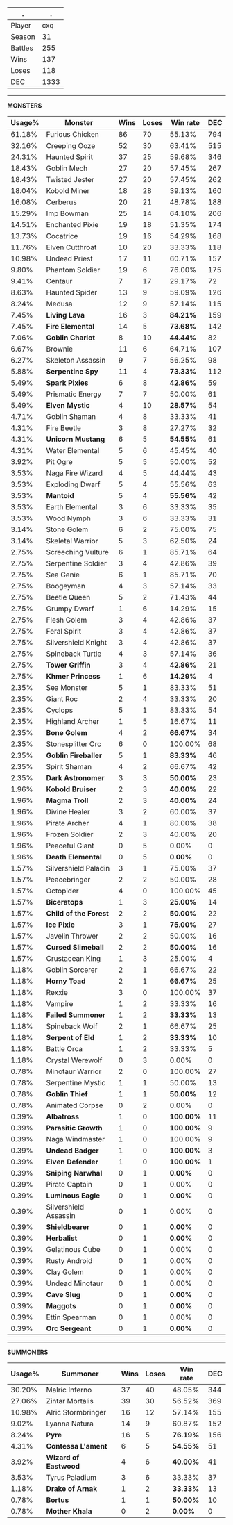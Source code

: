 .|.
|-|-
Player|cxq
Season|31
Battles|255
Wins|137
Loses|118
DEC|1333

---
**MONSTERS**

Usage%|Monster|Wins|Loses|Win rate|DEC|
-|-|-|-|-|-|
61.18%|Furious Chicken|86|70|55.13%|794|
32.16%|Creeping Ooze|52|30|63.41%|515|
24.31%|Haunted Spirit|37|25|59.68%|346|
18.43%|Goblin Mech|27|20|57.45%|267|
18.43%|Twisted Jester|27|20|57.45%|262|
18.04%|Kobold Miner|18|28|39.13%|160|
16.08%|Cerberus|20|21|48.78%|188|
15.29%|Imp Bowman|25|14|64.10%|206|
14.51%|Enchanted Pixie|19|18|51.35%|174|
13.73%|Cocatrice|19|16|54.29%|168|
11.76%|Elven Cutthroat|10|20|33.33%|118|
10.98%|Undead Priest|17|11|60.71%|157|
9.80%|Phantom Soldier|19|6|76.00%|175|
9.41%|Centaur|7|17|29.17%|72|
8.63%|Haunted Spider|13|9|59.09%|126|
8.24%|Medusa|12|9|57.14%|115|
7.45%|**Living Lava**|16|3|**84.21%**|159|
7.45%|**Fire Elemental**|14|5|**73.68%**|142|
7.06%|**Goblin Chariot**|8|10|**44.44%**|82|
6.67%|Brownie|11|6|64.71%|107|
6.27%|Skeleton Assassin|9|7|56.25%|98|
5.88%|**Serpentine Spy**|11|4|**73.33%**|112|
5.49%|**Spark Pixies**|6|8|**42.86%**|59|
5.49%|Prismatic Energy|7|7|50.00%|61|
5.49%|**Elven Mystic**|4|10|**28.57%**|54|
4.71%|Goblin Shaman|4|8|33.33%|41|
4.31%|Fire Beetle|3|8|27.27%|32|
4.31%|**Unicorn Mustang**|6|5|**54.55%**|61|
4.31%|Water Elemental|5|6|45.45%|40|
3.92%|Pit Ogre|5|5|50.00%|52|
3.53%|Naga Fire Wizard|4|5|44.44%|43|
3.53%|Exploding Dwarf|5|4|55.56%|63|
3.53%|**Mantoid**|5|4|**55.56%**|42|
3.53%|Earth Elemental|3|6|33.33%|35|
3.53%|Wood Nymph|3|6|33.33%|31|
3.14%|Stone Golem|6|2|75.00%|75|
3.14%|Skeletal Warrior|5|3|62.50%|24|
2.75%|Screeching Vulture|6|1|85.71%|64|
2.75%|Serpentine Soldier|3|4|42.86%|39|
2.75%|Sea Genie|6|1|85.71%|70|
2.75%|Boogeyman|4|3|57.14%|33|
2.75%|Beetle Queen|5|2|71.43%|44|
2.75%|Grumpy Dwarf|1|6|14.29%|15|
2.75%|Flesh Golem|3|4|42.86%|37|
2.75%|Feral Spirit|3|4|42.86%|37|
2.75%|Silvershield Knight|3|4|42.86%|37|
2.75%|Spineback Turtle|4|3|57.14%|36|
2.75%|**Tower Griffin**|3|4|**42.86%**|21|
2.75%|**Khmer Princess**|1|6|**14.29%**|4|
2.35%|Sea Monster|5|1|83.33%|51|
2.35%|Giant Roc|2|4|33.33%|20|
2.35%|Cyclops|5|1|83.33%|54|
2.35%|Highland Archer|1|5|16.67%|11|
2.35%|**Bone Golem**|4|2|**66.67%**|34|
2.35%|Stonesplitter Orc|6|0|100.00%|68|
2.35%|**Goblin Fireballer**|5|1|**83.33%**|46|
2.35%|Spirit Shaman|4|2|66.67%|42|
2.35%|**Dark Astronomer**|3|3|**50.00%**|23|
1.96%|**Kobold Bruiser**|2|3|**40.00%**|22|
1.96%|**Magma Troll**|2|3|**40.00%**|24|
1.96%|Divine Healer|3|2|60.00%|37|
1.96%|Pirate Archer|4|1|80.00%|38|
1.96%|Frozen Soldier|2|3|40.00%|20|
1.96%|Peaceful Giant|0|5|0.00%|0|
1.96%|**Death Elemental**|0|5|**0.00%**|0|
1.57%|Silvershield Paladin|3|1|75.00%|37|
1.57%|Peacebringer|2|2|50.00%|28|
1.57%|Octopider|4|0|100.00%|45|
1.57%|**Biceratops**|1|3|**25.00%**|14|
1.57%|**Child of the Forest**|2|2|**50.00%**|22|
1.57%|**Ice Pixie**|3|1|**75.00%**|27|
1.57%|Javelin Thrower|2|2|50.00%|16|
1.57%|**Cursed Slimeball**|2|2|**50.00%**|16|
1.57%|Crustacean King|1|3|25.00%|4|
1.18%|Goblin Sorcerer|2|1|66.67%|22|
1.18%|**Horny Toad**|2|1|**66.67%**|25|
1.18%|Rexxie|3|0|100.00%|37|
1.18%|Vampire|1|2|33.33%|16|
1.18%|**Failed Summoner**|1|2|**33.33%**|13|
1.18%|Spineback Wolf|2|1|66.67%|25|
1.18%|**Serpent of Eld**|1|2|**33.33%**|10|
1.18%|Battle Orca|1|2|33.33%|5|
1.18%|Crystal Werewolf|0|3|0.00%|0|
0.78%|Minotaur Warrior|2|0|100.00%|27|
0.78%|Serpentine Mystic|1|1|50.00%|13|
0.78%|**Goblin Thief**|1|1|**50.00%**|12|
0.78%|Animated Corpse|0|2|0.00%|0|
0.39%|**Albatross**|1|0|**100.00%**|11|
0.39%|**Parasitic Growth**|1|0|**100.00%**|9|
0.39%|Naga Windmaster|1|0|100.00%|9|
0.39%|**Undead Badger**|1|0|**100.00%**|3|
0.39%|**Elven Defender**|1|0|**100.00%**|1|
0.39%|**Sniping Narwhal**|0|1|**0.00%**|0|
0.39%|Pirate Captain|0|1|0.00%|0|
0.39%|**Luminous Eagle**|0|1|**0.00%**|0|
0.39%|Silvershield Assassin|0|1|0.00%|0|
0.39%|**Shieldbearer**|0|1|**0.00%**|0|
0.39%|**Herbalist**|0|1|**0.00%**|0|
0.39%|Gelatinous Cube|0|1|0.00%|0|
0.39%|Rusty Android|0|1|0.00%|0|
0.39%|Clay Golem|0|1|0.00%|0|
0.39%|Undead Minotaur|0|1|0.00%|0|
0.39%|**Cave Slug**|0|1|**0.00%**|0|
0.39%|**Maggots**|0|1|**0.00%**|0|
0.39%|Ettin Spearman|0|1|0.00%|0|
0.39%|**Orc Sergeant**|0|1|**0.00%**|0|

---
**SUMMONERS**

Usage%|Summoner|Wins|Loses|Win rate|DEC|
-|-|-|-|-|-|
30.20%|Malric Inferno|37|40|48.05%|344|
27.06%|Zintar Mortalis|39|30|56.52%|369|
10.98%|Alric Stormbringer|16|12|57.14%|155|
9.02%|Lyanna Natura|14|9|60.87%|152|
8.24%|**Pyre**|16|5|**76.19%**|156|
4.31%|**Contessa L'ament**|6|5|**54.55%**|51|
3.92%|**Wizard of Eastwood**|4|6|**40.00%**|41|
3.53%|Tyrus Paladium|3|6|33.33%|37|
1.18%|**Drake of Arnak**|1|2|**33.33%**|13|
0.78%|**Bortus**|1|1|**50.00%**|10|
0.78%|**Mother Khala**|0|2|**0.00%**|0|
